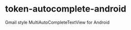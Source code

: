 token-autocomplete-android
==========================

Gmail style MultiAutoCompleteTextView for Android
